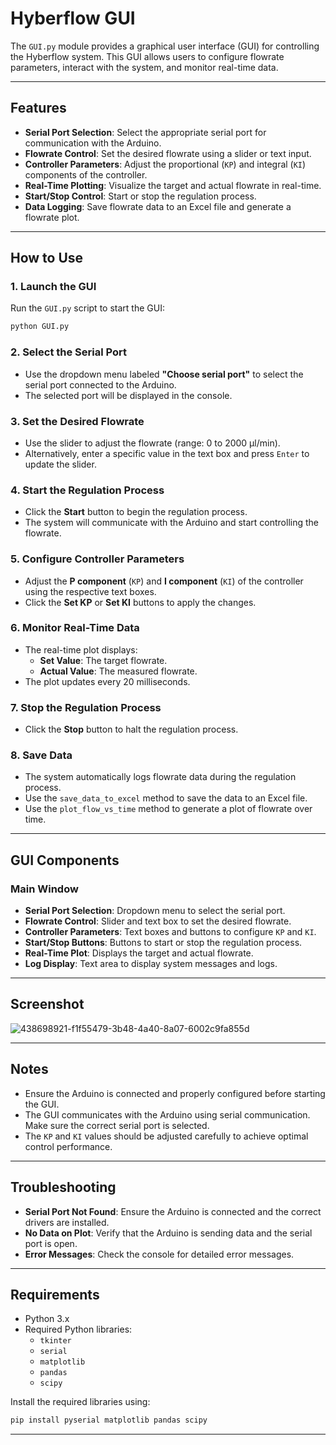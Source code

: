 # Hyberflow GUI

The `GUI.py` module provides a graphical user interface (GUI) for controlling the Hyberflow system. This GUI allows users to configure flowrate parameters, interact with the system, and monitor real-time data.

---

## Features

- **Serial Port Selection**: Select the appropriate serial port for communication with the Arduino.
- **Flowrate Control**: Set the desired flowrate using a slider or text input.
- **Controller Parameters**: Adjust the proportional (`KP`) and integral (`KI`) components of the controller.
- **Real-Time Plotting**: Visualize the target and actual flowrate in real-time.
- **Start/Stop Control**: Start or stop the regulation process.
- **Data Logging**: Save flowrate data to an Excel file and generate a flowrate plot.

---

## How to Use

### 1. Launch the GUI

Run the `GUI.py` script to start the GUI:

```bash
python GUI.py
```

### 2. Select the Serial Port

- Use the dropdown menu labeled **"Choose serial port"** to select the serial port connected to the Arduino.
- The selected port will be displayed in the console.

### 3. Set the Desired Flowrate

- Use the slider to adjust the flowrate (range: 0 to 2000 µl/min).
- Alternatively, enter a specific value in the text box and press `Enter` to update the slider.

### 4. Start the Regulation Process

- Click the **Start** button to begin the regulation process.
- The system will communicate with the Arduino and start controlling the flowrate.

### 5. Configure Controller Parameters

- Adjust the **P component** (`KP`) and **I component** (`KI`) of the controller using the respective text boxes.
- Click the **Set KP** or **Set KI** buttons to apply the changes.

### 6. Monitor Real-Time Data

- The real-time plot displays:
  - **Set Value**: The target flowrate.
  - **Actual Value**: The measured flowrate.
- The plot updates every 20 milliseconds.

### 7. Stop the Regulation Process

- Click the **Stop** button to halt the regulation process.

### 8. Save Data

- The system automatically logs flowrate data during the regulation process.
- Use the `save_data_to_excel` method to save the data to an Excel file.
- Use the `plot_flow_vs_time` method to generate a plot of flowrate over time.

---

## GUI Components

### Main Window

- **Serial Port Selection**: Dropdown menu to select the serial port.
- **Flowrate Control**: Slider and text box to set the desired flowrate.
- **Controller Parameters**: Text boxes and buttons to configure `KP` and `KI`.
- **Start/Stop Buttons**: Buttons to start or stop the regulation process.
- **Real-Time Plot**: Displays the target and actual flowrate.
- **Log Display**: Text area to display system messages and logs.

---

## Screenshot

![438698921-f1f55479-3b48-4a40-8a07-6002c9fa855d](https://github.com/user-attachments/assets/ecfcf23c-3f79-4eac-96d0-ac9f0ed26c76)



---

## Notes

- Ensure the Arduino is connected and properly configured before starting the GUI.
- The GUI communicates with the Arduino using serial communication. Make sure the correct serial port is selected.
- The `KP` and `KI` values should be adjusted carefully to achieve optimal control performance.

---

## Troubleshooting

- **Serial Port Not Found**: Ensure the Arduino is connected and the correct drivers are installed.
- **No Data on Plot**: Verify that the Arduino is sending data and the serial port is open.
- **Error Messages**: Check the console for detailed error messages.

---

## Requirements

- Python 3.x
- Required Python libraries:
  - `tkinter`
  - `serial`
  - `matplotlib`
  - `pandas`
  - `scipy`

Install the required libraries using:

```bash
pip install pyserial matplotlib pandas scipy
```

---
